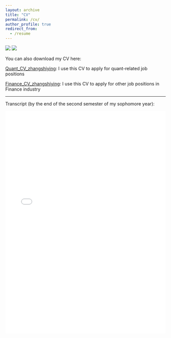 ```yaml
---
layout: archive
title: "CV"
permalink: /cv/
author_profile: true
redirect_from:
  - /resume
---
```


<!-- ![202107111623](https://cdn.jsdelivr.net/gh/Catherine0120/ics_image/幻灯片1.PNG) -->
<img src="https://cdn.jsdelivr.net/gh/Catherine0120/ics_image/Quant_CV_zhangshiying_Page1.jpg" style="zoom:100%;" />

<!-- ![2023071102](https://cdn.jsdelivr.net/gh/Catherine0120/ics_image/幻灯片2.PNG) -->
<img src="https://cdn.jsdelivr.net/gh/Catherine0120/ics_image/Quant_CV_zhangshiying_Page2.jpg" style="zoom:100%;" />


You can also download my CV here:

[Quant_CV_zhangshiying](https://Catherine0120.github.io/assets/CV2.pdf): I use this CV to apply for quant-related job positions 

[Finance_CV_zhangshiying](https://Catherine0120.github.io/assets/CV.pdf): I use this CV to apply for other job positions in Finance industry

--------------

Transcript (by the end of the second semester of my sophomore year):

<iframe src="/files/transcript.pdf" width="100%" height="700" frameborder="no" border="0" marginwidth="0" marginheight="0"></iframe>
